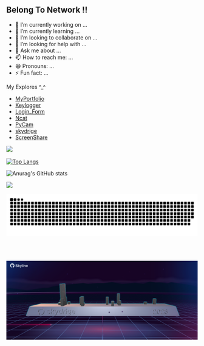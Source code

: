 ## Belong To Network !!

- 🔭 I’m currently working on ...
- 🌱 I’m currently learning ...
- 👯 I’m looking to collaborate on ...
- 🤔 I’m looking for help with ...
- 💬 Ask me about ...
- 📫 How to reach me: ...
- 😄 Pronouns: ...
- ⚡ Fun fact: ...


My Explores ^_^

- [MyPortfolio](https://skydrige.tech/)
- [Keylogger](https://skydrige.tech/Keylogger)
- [Login_Form](https://skydrige.tech/Login_Form/)
- [Ncat](https://skydrige.tech/Ncat)
- [PyCam](https://skydrige.tech/PyCam)
- [skydrige](https://skydrige.tech/skydrige)
- [ScreenShare](https://skydrige.tech/ScreenShare)

![](https://komarev.com/ghpvc/?username=skydrige&color=blueviolet)

[![Top Langs](https://github-readme-stats.vercel.app/api/top-langs/?username=skydrige&layout=compact)](https://github.com/anuraghazra/github-readme-stats)

![Anurag's GitHub stats](https://github-readme-stats.vercel.app/api?username=skydrige&show_icons=true&theme=radical)

[![](https://leetcard.jacoblin.cool/skydrige?theme=nord&font=NotoSans&ext=heatmap)](https://leetcode.com/skydrige/)

<picture>
  <source media="(prefers-color-scheme: dark)" srcset="https://raw.githubusercontent.com/platane/platane/output/github-contribution-grid-snake-dark.svg">
  <source media="(prefers-color-scheme: light)" srcset="https://raw.githubusercontent.com/platane/platane/output/github-contribution-grid-snake.svg">
  <img alt="github contribution grid snake animation" src="https://raw.githubusercontent.com/platane/platane/output/github-contribution-grid-snake.svg">
</picture>

<br></br>

[!["@skydrige Skyline-2023"](https://github.com/skydrige/skydrige/blob/master/skyline-2023IMG.png)](https://skyline.github.com/skydrige/2023)
